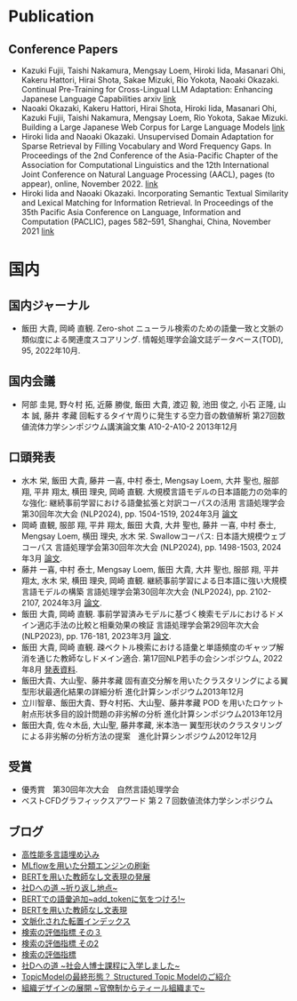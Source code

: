 # Publication
## Conference Papers
- Kazuki Fujii, Taishi Nakamura, Mengsay Loem, Hiroki Iida, Masanari Ohi, Kakeru Hattori, Hirai Shota, Sakae Mizuki, Rio Yokota, Naoaki Okazaki. Continual Pre-Training for Cross-Lingual LLM Adaptation: Enhancing Japanese Language Capabilities arxiv [link](https://arxiv.org/abs/2404.17790)
- Naoaki Okazaki, Kakeru Hattori, Hirai Shota, Hiroki Iida, Masanari Ohi, Kazuki Fujii, Taishi Nakamura, Mengsay Loem, Rio Yokota, Sakae Mizuki. Building a Large Japanese Web Corpus for Large Language Models [link](https://arxiv.org/abs/2404.17733)
- Hiroki Iida and Naoaki Okazaki. Unsupervised Domain Adaptation for Sparse Retrieval by Filling Vocabulary and Word Frequency Gaps. In Proceedings of the 2nd Conference of the Asia-Pacific Chapter of the Association for Computational Linguistics and the 12th International Joint Conference on Natural Language Processing (AACL), pages (to appear), online, November 2022. [link](https://arxiv.org/abs/2211.03988)
- Hiroki Iida and Naoaki Okazaki. Incorporating Semantic Textual Similarity and Lexical Matching for Information Retrieval. In Proceedings of the 35th Pacific Asia Conference on Language, Information and Computation (PACLIC), pages 582–591, Shanghai, China, November 2021 [link](https://aclanthology.org/2021.paclic-1.61/)

# 国内
## 国内ジャーナル
- 飯田 大貴, 岡崎 直観. Zero-shot ニューラル検索のための語彙一致と文脈の類似度による関連度スコアリング. 情報処理学会論文誌データベース(TOD), 95, 2022年10月.

## 国内会議
- 阿部 圭晃, 野々村 拓, 近藤 勝俊, 飯田 大貴, 渡辺 毅, 池田 俊之, 小石 正隆, 山本 誠, 藤井 孝藏 回転するタイヤ周りに発生する空力音の数値解析 第27回数値流体力学シンポジウム講演論文集 A10-2-A10-2 2013年12月

## 口頭発表
- 水木 栄, 飯田 大貴, 藤井 一喜, 中村 泰士, Mengsay Loem, 大井 聖也, 服部 翔, 平井 翔太, 横田 理央, 岡崎 直観. 大規模言語モデルの日本語能力の効率的な強化: 継続事前学習における語彙拡張と対訳コーパスの活用 ⾔語処理学会第30回年次⼤会 (NLP2024), pp. 1504-1519, 2024年3月 [論文](https://www.anlp.jp/proceedings/annual_meeting/2024/pdf_dir/A6-4.pdf)
- 岡崎 直観, 服部 翔, 平井 翔太, 飯田 大貴, 大井 聖也, 藤井 一喜, 中村 泰士, Mengsay Loem, 横田 理央, 水木 栄. Swallowコーパス: 日本語大規模ウェブコーパス ⾔語処理学会第30回年次⼤会 (NLP2024), pp. 1498-1503, 2024年3⽉ [論文](https://www.anlp.jp/proceedings/annual_meeting/2024/pdf_dir/A6-1.pdf).
- 藤井 一喜, 中村 泰士, Mengsay Loem, 飯田 大貴, 大井 聖也, 服部 翔, 平井 翔太, 水木 栄, 横田 理央, 岡崎 直観. 継続事前学習による日本語に強い大規模言語モデルの構築 ⾔語処理学会第30回年次⼤会 (NLP2024), pp. 2102-2107, 2024年3⽉ [論文](https://www.anlp.jp/proceedings/annual_meeting/2024/pdf_dir/A8-5.pdf).
- 飯⽥ ⼤貴, 岡崎 直観. 事前学習済みモデルに基づく検索モデルにおけるドメイン適応⼿法の⽐較と相乗効果の検証 ⾔語処理学会第29回年次⼤会 (NLP2023), pp. 176-181, 2023年3⽉ [論文](https://www.anlp.jp/proceedings/annual_meeting/2023/pdf_dir/P1-9.pdf).
- 飯⽥ ⼤貴, 岡崎 直観. 疎ベクトル検索における語彙と単語頻度のギャップ解消を通じた教師なしドメイン適合. 第17回NLP若⼿の会シンポジウム, 2022年8⽉ [発表資料](https://twitter.com/HIROKIIIDA7/status/1564434437286203392).
- 飯田大貴、大山聖、藤井孝藏 固有直交分解を用いたクラスタリングによる翼型形状最適化結果の詳細分析 進化計算シンポジウム2013年12月
- 立川智章、飯田大貴、野々村拓、大山聖、藤井孝藏 POD を用いたロケット射点形状多目的設計問題の非劣解の分析 進化計算シンポジウム2013年12月
- 飯田大貴, 佐々木岳, 大山聖, 藤井孝藏, 米本浩一 翼型形状のクラスタリングによる非劣解の分析方法の提案　進化計算シンポジウム2012年12月


## 受賞
- 優秀賞　第30回年次大会　自然言語処理学会
- ベストCFDグラフィックスアワード 第２７回数値流体力学シンポジウム

## ブログ
- [高性能多言語埋め込み](https://note.com/retrieva/n/n5abba0f8c7c4)
- [MLflowを用いた分類エンジンの刷新](https://tech.retrieva.jp/entry/20230404)
- [BERTを用いた教師なし文表現の発展](https://tech.retrieva.jp/entry/20221028)
- [社Dへの道 ~折り返し地点~](https://tech.retrieva.jp/entry/20220330)
- [BERTでの語彙追加~add_tokenに気をつけろ!~](https://tech.retrieva.jp/entry/2021/12/27/110000)
- [BERTを用いた教師なし文表現](https://tech.retrieva.jp/entry/2021/10/12/130850)
- [文脈化された転置インデックス](https://tech.retrieva.jp/entry/2021/07/19/100259)
- [検索の評価指標 その３](https://tech.retrieva.jp/entry/2021/02/25/095207)
- [検索の評価指標 その2](https://tech.retrieva.jp/entry/2020/11/17/103927)
- [検索の評価指標](https://tech.retrieva.jp/entry/2020/08/20/142604)
- [社Dへの道 ~社会人博士課程に入学しました~](https://tech.retrieva.jp/entry/2020/06/08/121548)
- [TopicModelの最終形態？ Structured Topic Modelのご紹介](https://tech.retrieva.jp/entry/2020/02/07/112625)
- [組織デザインの展開 ~官僚制からティール組織まで~](https://tech.retrieva.jp/entry/2019/06/27/142945)
